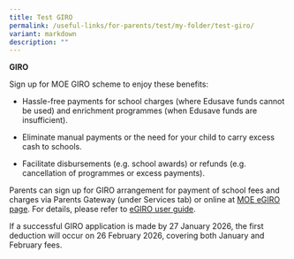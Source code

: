 ```yaml
---
title: Test GIRO
permalink: /useful-links/for-parents/test/my-folder/test-giro/
variant: markdown
description: ""
---
```

**GIRO**

Sign up for MOE GIRO scheme to enjoy these benefits:

*   Hassle-free payments for school charges (where Edusave funds cannot be used) and enrichment programmes (when Edusave funds are insufficient).
    
*   Eliminate manual payments or the need for your child to carry excess cash to schools.
    
*   Facilitate disbursements (e.g. school awards) or refunds (e.g. cancellation of programmes or excess payments).
    

Parents can sign up for GIRO arrangement for payment of school fees and charges via Parents Gateway (under Services tab) or online at [MOE eGIRO page](https://www.moe.gov.sg/financial-matters/fees/egiro). For details, please refer to [eGIRO user guide](https://go.gov.sg/moeegirouserguide).

If a successful GIRO application is made by 27 January 2026, the first deduction will occur on 26 February 2026, covering both January and February fees.